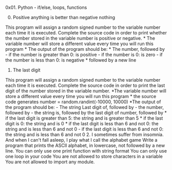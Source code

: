 0x01. Python - if/else, loops, functions

0. Positive anything is better than negative nothing

This program will assign a random signed number to the variable number each time it is executed. Complete the source code in order to print whether the number stored in the variable number is positive or negative.
	* The variable number will store a different value every time you will run this program
	* The output of the program should be:
		* The number, followed by
			- if the number is greater than 0: is positive
			- if the number is 0: is zero
			- if the number is less than 0: is negative
		* followed by a new line
1. The last digit

This program will assign a random signed number to the variable number each time it is executed. Complete the source code in order to print the last digit of the number stored in the variable number.
	*The variable number will store a different value every time you will run this program
	* the source code generates number = random.randint(-10000, 10000)
	*The output of the program should be:
		- The string Last digit of, followed by
		- the number, followed by
		- the string is, followed by the last digit of number, followed by
			* if the last digit is greater than 5: the string and is greater than 5
			* if the last digit is 0: the string and is 0
			* if the last digit is less than 6 and not 0: the string and is less than 6 and not 0
		- if the last digit is less than 6 and not 0: the string and is less than 6 and not 0
2. I sometimes suffer from insomnia. And when I can't fall asleep, I play what I call the alphabet game
Write a program that prints the ASCII alphabet, in lowercase, not followed by a new line.
	You can only use one print function with string format
	You can only use one loop in your code
	You are not allowed to store characters in a variable
	You are not allowed to import any module.


